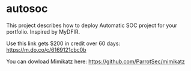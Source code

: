 # autosoc
This project describes how to deploy Automatic SOC project for your portfolio. Inspired by MyDFIR.

Use this link gets $200 in credit over 60 days: https://m.do.co/c/6169121cbc0b

You can dowload Mimikatz here:
https://github.com/ParrotSec/mimikatz
